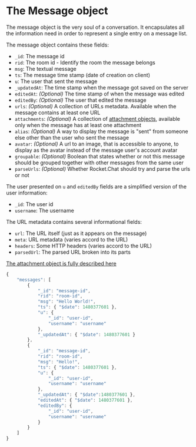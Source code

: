 # The Message object

The message object is the very soul of a conversation. It encapsulates all the information need in order to represent a single entry on a message list.

The message object contains these fields:

* `_id`: The message id
* `rid`: The room id - Identify the room the message belongs
* `msg`: The textual message
* `ts`: The message time stamp \(date of creation on client\)
* `u`: The user that sent the message
* `_updatedAt`: The time stamp when the message got saved on the server
* `editedAt`: _\(Optional\)_ The time stamp of when the message was edited
* `editedBy`: _\(Optional\)_ The user that edited the message
* `urls`: _\(Optional\)_ A collection of URLs metadata. Available when the message contains at least one URL
* `attachments`: _\(Optional\)_ A collection of [attachment objects](../rest-api/chat/postmessage.md#attachments-detail), available only when the message has at least one attachment
* `alias`: _\(Optional\)_ A way to display the message is "sent" from someone else other than the user who sent the message
* `avatar`: _\(Optional\)_ A url to an image, that is accessible to anyone, to display as the avatar instead of the message user's account avatar
* `groupable`: _\(Optional\)_ Boolean that states whether or not this message should be grouped together with other messages from the same user
* `parseUrls`: _\(Optional\)_ Whether Rocket.Chat should try and parse the urls or not

The user presented on `u` and `editedBy` fields are a simplified version of the user information:

* `_id`: The user id
* `username`: The username

The URL metadata contains several informational fields:

* `url`: The URL itself \(just as it appears on the message\)
* `meta`: URL metadata \(varies accord to the URL\)
* `headers`: Some HTTP headers \(varies accord to the URL\)
* `parsedUrl`: The parsed URL broken into its parts

[The attachment object is fully described here](../rest-api/chat/postmessage.md#attachments-detail)

```javascript
{
    "messages": [
        {
            "_id": "message-id",
            "rid": "room-id",
            "msg": "Hello World!",
            "ts": { "$date": 1480377601 },
            "u": {
                "_id": "user-id",
                "username": "username"
            },
            "_updatedAt": { "$date": 1480377601 }
        },
        {
            "_id": "message-id",
            "rid": "room-id",
            "msg": "Hello!",
            "ts": { "$date": 1480377601 },
            "u": {
                "_id": "user-id",
                "username": "username"
            },
            "_updatedAt": { "$date":1480377601 },
            "editedAt": { "$date": 1480377601 },
            "editedBy": {
                "_id": "user-id",
                "username": "username"
            }
        }
    ]
}
```

